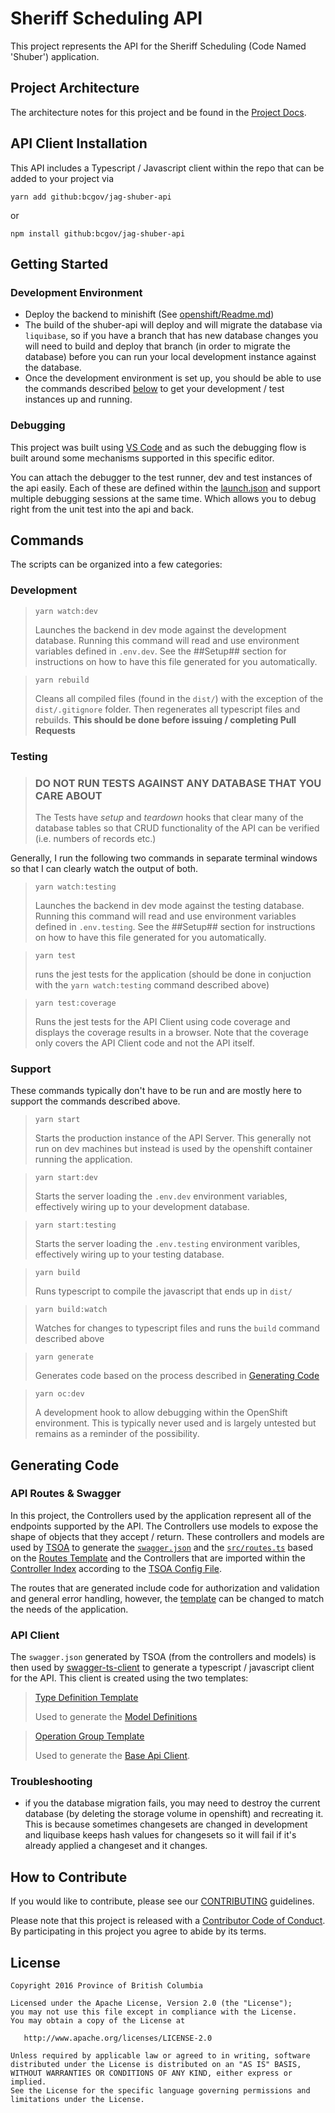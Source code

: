 # Sheriff Scheduling API
This project represents the API for the Sheriff Scheduling (Code Named 'Shuber') application.

## Project Architecture
The architecture notes for this project and be found in the [Project Docs](./docs/index.md).

## API Client Installation

This API includes a Typescript / Javascript client within the repo that can be added to your project via

`yarn add github:bcgov/jag-shuber-api`

or 

`npm install github:bcgov/jag-shuber-api`

## Getting Started

### Development Environment
- Deploy the backend to minishift (See [openshift/Readme.md](openshift/Readme.md))
- The build of the shuber-api will deploy and will migrate the database via `liquibase`, so if you have a branch that has new database changes you will need to build and deploy that branch (in order to migrate the database) before you can run your local development instance against the database.
- Once the development environment is set up, you should be able to use the commands described [below](#commands) to get your development / test instances up and running.

### Debugging
This project was built using [VS Code](https://code.visualstudio.com/) and as such the debugging flow is built around some mechanisms supported in this specific editor. 

You can attach the debugger to the test runner, dev and test instances of the api easily.  Each of these are defined within the [launch.json](.vscode/launch.json) and support multiple debugging sessions at the same time.  Which allows you to debug right from the unit test into the api and back.

## Commands 

The scripts can be organized into a few categories:

### Development

>`yarn watch:dev` 
>
> Launches the backend in dev mode against the development database.  Running this command will read and use environment variables defined in `.env.dev`.  See the ##Setup## section for instructions on how to have this file generated for you automatically. 

>`yarn rebuild`
>
> Cleans all compiled files (found in the `dist/`) with the exception of the `dist/.gitignore` folder. Then regenerates all typescript files and rebuilds.  **This should be done before issuing / completing Pull Requests**

### Testing

>### DO NOT RUN TESTS AGAINST ANY DATABASE THAT YOU CARE ABOUT
>
> The Tests have *setup* and *teardown* hooks that clear many of the database tables so that CRUD functionality of the API can be verified (i.e. numbers of records etc.)  

Generally, I run the following two commands in separate terminal windows so that I can clearly watch the output of both.

>`yarn watch:testing` 
>
> Launches the backend in dev mode against the testing database.  Running this command will read and use environment variables defined in `.env.testing`.  See the ##Setup## section for instructions on how to have this file generated for you automatically. 

>`yarn test`
>
> runs the jest tests for the application (should be done in conjuction with the `yarn watch:testing` command described above)

>`yarn test:coverage`
>
> Runs the jest tests for the API Client using code coverage and displays the coverage results in a browser.  Note that the coverage only covers the API Client code and not the API itself.

### Support

These commands typically don't have to be run and are mostly here to support the commands described above.

>`yarn start`
>
> Starts the production instance of the API Server.  This generally not run on dev machines but instead is used by the openshift container running the application.

>`yarn start:dev`
>
> Starts the server loading the `.env.dev` environment variables, effectively wiring up to your development database.

>`yarn start:testing`
>
> Starts the server loading the `.env.testing` environment varibles, effectively wiring up to your testing database.

>`yarn build`
>
> Runs typescript to compile the javascript that ends up in `dist/`

>`yarn build:watch`
>
> Watches for changes to typescript files and runs the `build` command described above

>`yarn generate`
>
> Generates code based on the process described in [Generating Code](#generating-code)

>`yarn oc:dev`
>
> A development hook to allow debugging within the OpenShift environment.  This is typically never used and is largely untested but remains as a reminder of the possibility.

## Generating Code

### API Routes & Swagger

In this project, the Controllers used by the application represent all of the endpoints supported by the API.  The Controllers use models to expose the shape of objects that they accept / return.  These controllers and models are used by [TSOA](https://www.npmjs.com/package/tsoa) to generate the [`swagger.json`](dist/swagger.json) and the [`src/routes.ts`](src/routes.ts) based on the [Routes Template](templates/routeTemplate.handlebars) and the Controllers that are imported within the [Controller Index](src/controllers/index.ts) according to the [TSOA Config File](tsoa.json).

The routes that are generated include code for authorization and validation and general error handling, however, the [template](templates/routeTemplate.handlebars) can be changed to match the needs of the application.
 
### API Client

The `swagger.json` generated by TSOA (from the controllers and models) is then used by [swagger-ts-client](https://www.npmjs.com/package/swagger-ts-client) to generate a typescript / javascript client for the API.  This client is created using the two templates:
>  [Type Definition Template](templates/typeDefinitions.handlebars) 
>
> Used to generate the [Model Definitions](src/client/models.ts) 

> [Operation Group Template](templates/operationsGroup.handlebars) 
>
> Used to generate the [Base Api Client](src/client/Client.ts).

### Troubleshooting
- if you the database migration fails, you may need to destroy the current database (by deleting the storage volume in openshift) and recreating it.  This is because sometimes changesets are changed in development and liquibase keeps hash values for changesets so it will fail if it's already applied a changeset and it changes.

## How to Contribute

If you would like to contribute, please see our [CONTRIBUTING](CONTRIBUTING.md) guidelines.

Please note that this project is released with a [Contributor Code of Conduct](.github/CODE_OF_CONDUCT.md). 
By participating in this project you agree to abide by its terms.

## License

    Copyright 2016 Province of British Columbia

    Licensed under the Apache License, Version 2.0 (the "License");
    you may not use this file except in compliance with the License.
    You may obtain a copy of the License at

       http://www.apache.org/licenses/LICENSE-2.0

    Unless required by applicable law or agreed to in writing, software
    distributed under the License is distributed on an "AS IS" BASIS,
    WITHOUT WARRANTIES OR CONDITIONS OF ANY KIND, either express or implied.
    See the License for the specific language governing permissions and
    limitations under the License.

